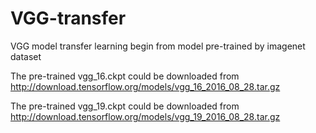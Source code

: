 # VGG-transfer

VGG model transfer learning begin from model pre-trained by imagenet dataset

The pre-trained vgg_16.ckpt could be downloaded from http://download.tensorflow.org/models/vgg_16_2016_08_28.tar.gz

The pre-trained vgg_19.ckpt could be downloaded from http://download.tensorflow.org/models/vgg_19_2016_08_28.tar.gz

